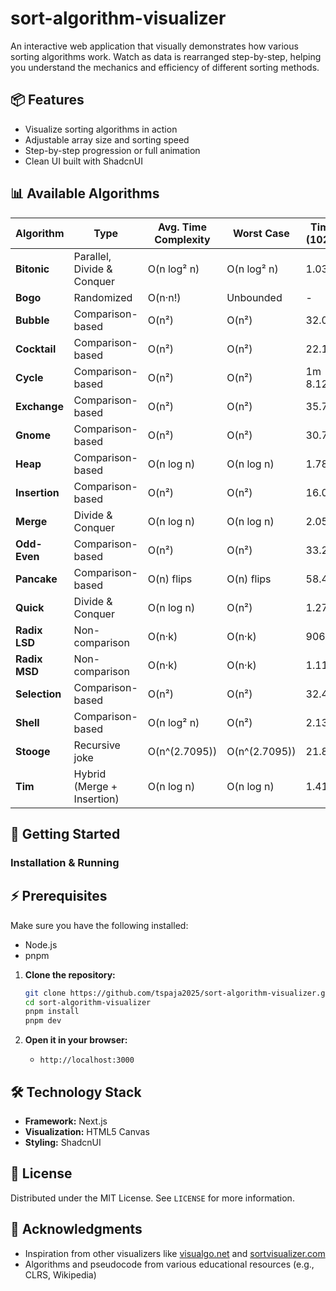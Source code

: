 # sort-algorithm-visualizer

An interactive web application that visually demonstrates how various sorting algorithms work. Watch as data is rearranged step-by-step, helping you understand the mechanics and efficiency of different sorting methods.

## 📦 Features

- Visualize sorting algorithms in action
- Adjustable array size and sorting speed
- Step-by-step progression or full animation
- Clean UI built with ShadcnUI

## 📊 Available Algorithms

| Algorithm   | Type              | Avg. Time Complexity | Worst Case | Time (1024) |
|-------------|-------------------|----------------------|------------|------|
| **Bitonic** | Parallel, Divide & Conquer | O(n log² n) | O(n log² n) | 1.03s |
| **Bogo**    | Randomized        | O(n·n!)              | Unbounded  | -      |
| **Bubble**  | Comparison-based  | O(n²)                | O(n²)      | 32.09s |
| **Cocktail**| Comparison-based  | O(n²)                | O(n²)      | 22.14s |
| **Cycle**   | Comparison-based  | O(n²)                | O(n²)      | 1m 8.12s |
| **Exchange**| Comparison-based  | O(n²)                | O(n²)      | 35.74s |
| **Gnome**   | Comparison-based  | O(n²)                | O(n²)      | 30.77s |
| **Heap**    | Comparison-based  | O(n log n)           | O(n log n) | 1.78s |
| **Insertion**| Comparison-based | O(n²)                | O(n²)      | 16.07s |
| **Merge**   | Divide & Conquer  | O(n log n)           | O(n log n) | 2.05s |
| **Odd-Even**| Comparison-based  | O(n²)                | O(n²)      | 33.27s |
| **Pancake** | Comparison-based  | O(n) flips           | O(n) flips | 58.40s |
| **Quick**   | Divide & Conquer  | O(n log n)           | O(n²)      | 1.27s |
| **Radix LSD** | Non-comparison  | O(n·k)               | O(n·k)     | 906ms |
| **Radix MSD** | Non-comparison  | O(n·k)               | O(n·k)     | 1.11s |
| **Selection**| Comparison-based | O(n²)                | O(n²)      | 32.45s |
| **Shell**   | Comparison-based  | O(n log² n)          | O(n²)      | 2.13s |
| **Stooge**  | Recursive joke    | O(n^(2.7095))        | O(n^(2.7095)) | 21.83s |
| **Tim**     | Hybrid (Merge + Insertion) | O(n log n) | O(n log n) | 1.41s |


## 🚀 Getting Started

### Installation & Running

## ⚡ Prerequisites

Make sure you have the following installed:

- Node.js
- pnpm

1.  **Clone the repository:**
    ```bash
    git clone https://github.com/tspaja2025/sort-algorithm-visualizer.git
    cd sort-algorithm-visualizer
    pnpm install
    pnpm dev
    ```

2.  **Open it in your browser:**
    *  `http://localhost:3000`

## 🛠️ Technology Stack

*   **Framework:** Next.js
*   **Visualization:** HTML5 Canvas
*   **Styling:** ShadcnUI

## 📜 License

Distributed under the MIT License. See `LICENSE` for more information.

## 🙏 Acknowledgments

*   Inspiration from other visualizers like [visualgo.net](https://visualgo.net/en/sorting) and  [sortvisualizer.com](https://www.sortvisualizer.com/)
*   Algorithms and pseudocode from various educational resources (e.g., CLRS, Wikipedia)

